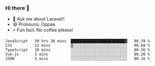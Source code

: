 ### Hi there 👋

<!--
**reubenwedson/reubenwedson** is a ✨ _special_ ✨ repository because its `README.md` (this file) appears on your GitHub profile.
Here are some ideas to get you started:
- 📫 How to reach me: 
- 🔭 I’m currently working on awesome talent app
- 🌱 I’m currently learning extreme Vue js technical stuffs
- 👯 I’m looking to collaborate on start ups challenges
- 🤔 I’m looking for help with time
-->
- 💬 Ask me about Laravel!!
- 😄 Pronouns: Oppaa
- ⚡ Fun fact: No coffee please!

<!--START_SECTION:waka-->
```text
JavaScript   30 hrs 36 mins  ████████████████████████▓   98.39 % 
CSS          12 mins         ▒░░░░░░░░░░░░░░░░░░░░░░░░   00.68 % 
TypeScript   10 mins         ░░░░░░░░░░░░░░░░░░░░░░░░░   00.56 % 
Vue.js       3 mins          ░░░░░░░░░░░░░░░░░░░░░░░░░   00.20 % 
JSON         3 mins          ░░░░░░░░░░░░░░░░░░░░░░░░░   00.16 % 
```
<!--END_SECTION:waka-->

